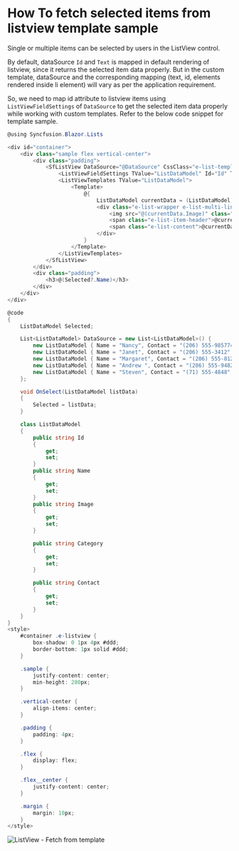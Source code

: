 # How To fetch selected items from listview template sample

Single or multiple items can be selected by users in the ListView control.

By default, dataSource `Id` and `Text` is mapped in default rendering of listview, since it returns the selected item data properly. But in the custom template, dataSource and the corresponding mapping (text, id, elements rendered inside li element) will vary as per the application requirement.

So, we need to map id attribute to listview items using `ListViewFieldSettings` of `DataSource` to get the selected item data properly while working with custom templates. Refer to the below code snippet for template sample.

```C#
@using Syncfusion.Blazor.Lists

<div id="container">
    <div class="sample flex vertical-center">
        <div class="padding">
            <SfListView DataSource="@DataSource" CssClass="e-list-template">
                <ListViewFieldSettings TValue="ListDataModel" Id="Id" Text="Name"></ListViewFieldSettings>
                <ListViewTemplates TValue="ListDataModel">
                    <Template>
                        @{
                            ListDataModel currentData = (ListDataModel)context;
                            <div class="e-list-wrapper e-list-multi-line e-list-avatar" @onclick="(e => OnSelect(currentData))">
                                <img src="@(currentData.Image)" class="e-avatar e-avatar-circle" />
                                <span class="e-list-item-header">@currentData.Name</span>
                                <span class="e-list-content">@currentData.Contact</span>
                            </div>
                        }
                    </Template>
                </ListViewTemplates>
            </SfListView>
        </div>
        <div class="padding">
            <h3>@(Selected?.Name)</h3>
        </div>
    </div>
</div>

@code
{
    ListDataModel Selected;

    List<ListDataModel> DataSource = new List<ListDataModel>() {
        new ListDataModel { Name = "Nancy", Contact = "(206) 555-985774", Id = "1", Image = "https://ej2.syncfusion.com/demos/src/grid/images/1.png", Category = "Experience" },
        new ListDataModel { Name = "Janet", Contact = "(206) 555-3412", Id = "2", Image = "https://ej2.syncfusion.com/demos/src/grid/images/3.png", Category = "Fresher" },
        new ListDataModel { Name = "Margaret", Contact = "(206) 555-8122", Id = "4", Image = "https://ej2.syncfusion.com/demos/src/grid/images/4.png", Category = "Experience" },
        new ListDataModel { Name = "Andrew ", Contact = "(206) 555-9482", Id = "5", Image = "https://ej2.syncfusion.com/demos/src/grid/images/2.png", Category = "Experience" },
        new ListDataModel { Name = "Steven", Contact = "(71) 555-4848", Id = "6", Image = "https://ej2.syncfusion.com/demos/src/grid/images/5.png", Category = "Fresher" },
    };

    void OnSelect(ListDataModel listData)
    {
        Selected = listData;
    }

    class ListDataModel
    {
        public string Id
        {
            get;
            set;
        }
        public string Name
        {
            get;
            set;
        }
        public string Image
        {
            get;
            set;
        }

        public string Category
        {
            get;
            set;
        }

        public string Contact
        {
            get;
            set;
        }
    }
}
<style>
    #container .e-listview {
        box-shadow: 0 1px 4px #ddd;
        border-bottom: 1px solid #ddd;
    }

    .sample {
        justify-content: center;
        min-height: 280px;
    }

    .vertical-center {
        align-items: center;
    }

    .padding {
        padding: 4px;
    }

    .flex {
        display: flex;
    }

    .flex__center {
        justify-content: center;
    }

    .margin {
        margin: 10px;
    }
</style>
```

![ListView - Fetch from template](../images/list/fetch-selected-items-from-listview-template-sample.png)
